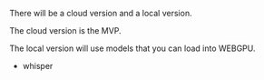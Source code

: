 There will be a cloud version and a local version.

The cloud version is the MVP. 

The local version will use models that you can load into WEBGPU.
- whisper